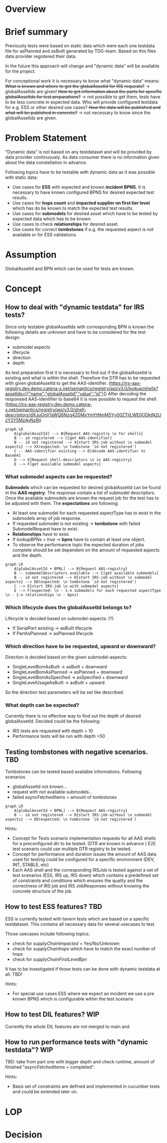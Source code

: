 # Overview

# Brief summary

Previously tests were based on static data which were each one testdata file for asPlanned and asBuilt generated by TDG-team. Based on this files data provider registered their data.

In the future this approach will change and "dynamic data" will be available for the project.

For conceptional work it is necessary to know what "dynamic data" means:
~~What is known and where to get the globalAssetId for IRS requests?~~ → globalAssetIds are given!
~~How to get information about the parts for specific globalAssetIds for test preparations?~~ → not possible to get them, tests have to be less concrete in expected data.
Who will provide configured testdata for e.g. ESS or other desired use cases?
~~How the data will be published and what will be published in concrete?~~ → not necessary to know since the globalAssetIds are given.

# Problem Statement

"Dynamic data" is not based on any testdataset and will be provided by data provider continuously. As data consumer there is no information given about the data constellation in advance.

Following topics have to be testable with dynamic data as it was possible with static data:
* Use cases for **ESS** with expected and known **incident BPNS**. It is necessary to have known configured BPNS for desired expected test results.
* Use cases for **hops count** and **impacted supplier on first tier level** which has do be known to match the expected test results.
* Use cases for **submodels** for desired asset which have to be tested by expected data which has to be known.
* Use cases to check **relationships** for desired asset.
* Use cases for correct **tombstones** if e.g. the requested aspect is not available or for ESS validations.

# Assumption
GlobalAssetId and BPN which can be used for tests are known.


# Concept

## How to deal with "dynamic testdata" for IRS tests?
Since only testable globalAssetIds with corresponding BPN is known the following details are unknown and have to be considered for the test design:
* submodel aspects
* lifecycle
* direction
* depth

As test preparation first it is necessary to find out if the globalAssetId is existing and what is within the shell.
Therefore the DTR has to be requested with given globalAssetId to get the AAS-identifier. (https://irs-aas-registry.dev.demo.catena-x.net/semantics/registry/api/v3.0/lookup/shells?assetIds=[{"name":"globalAssetId","value":"id"}])
After decoding the responsed AAS-identifier to base64 it is now possible to request the shell. (https://irs-aas-registry.dev.demo.catena-x.net/semantics/registry/api/v3.0/shell-descriptors/dXJuOnV1aWQ6Nzg4ZGMxYmYtNmM5Yy00ZTliLWE0ODktN2UzY2Y5MzAyNzRi)

```mermaid
graph LR
    A[globalAssetId] --> B{Request AAS-registry \n for shells}
    B -- id registered --> C[get AAS-identifier]
    B -- id not registered --> X{start IRS-job without \n submodel aspects} --> XX(expected: \n tombstone 'id not registered')
    C -- AAS-identifier existing --> D[decode AAS-identifier to Base64]
    D --> E{Request shell-descriptors \n in AAS-registry}
    E --> F[get available submodel aspects]
```


### What submodel aspects can be requested?
**Submodels** which can be requested for desired globalAssetId can be found in the **AAS registry**. The response contain a list of submodel descriptors.
Once the available submodels are known the request job for the test has to be adjusted with them. The **expectations** are following:
* At least one submodel for each requested aspectType has to exist in the submodels array of job response.
* If requested submodel is not existing → **tombstone** with failed SubmodelRequest have to exist.
* **Relationships** have to exist.
* If _lookupBPNs_ = _true_ → **bpns** have to contain at least one object.
* To observe the performance topic the expected duration of jobs complete should be set dependent on the amount of requested aspects and the depth.

```mermaid
graph LR
    A[globalAssetId + BPNL] --> B{Request AAS-registry}
    B -- submodelDescriptors available --> C[get available submodels]
    B -- id not registered --> D{start IRS-job without \n submodel aspects} --> DD(expected: \n tombstone 'id not registered')
    C --> E{start IRS-job \n with submodel aspects}
    E --> F(expected: \n - 1-n submodels for each requested aspectType \n - 1-n relationships \n - bpns)
```

### Which lifecycle does the globalAssetId belongs to?
Lifecycle is decided based on submodel-aspects: (?)
* If SerialPart existing -> asBuilt lifecycle
* If PartAsPlanned -> asPlanned lifecycle


### Which direction have to be requested, upward or downward?
Direction is decided based on the given submodel-aspects:
* SingleLevelBomAsBuilt -> asBuilt + downward 
* SingleLevelBomAsPlanned -> asPlanned + downward
* SingleLevelBomAsSpecified -> asSpecified + downward
* SingleLevelUsageAsBuilt -> asBuilt + upward

So the direction test parameters will be set like described.


### What depth can be expected?
Currently there is no effective way to find out the depth of desired globalAssetId. Decided could be the following:
* IRS tests are requested with depth = 10
* Performance tests will be run with depth >50


## Testing tombstones with negative scenarios. TBD
Tombstones can be tested based available informations. Following scenarios 
* globalAssetId not known...
* request with not available submodels...
* failed asyncFetchedItems = amount of tombstones

```mermaid
graph LR
    A[globalAssetId + BPNL] --> B{Request AAS-registry}
    B -- id not registered --> D{start IRS-job without \n submodel aspects} --> DD(expected: \n tombstone 'id not registered')
```

Hints:
* Concept for Tests scenario implementation requests for all AAS shells for a preconfigured dtr to be tested. (DTR are known in advance ) E2E test scenario could use multiple DTR registry to be tested.
* Concept for performance and duration issues the amount of AAS data used for testing could be configured for a specific environment (DEV, INT, STABLE, etc)
* Each AAS shell and the corresponding IRSJob is tested against a set of test scenarios (ESS, IRS up, IRS down) which contains a predefined set of constraints and conditions which ensures the quality and the correctness of IRS job and IRS JobResponses without knowing the concrete structure of the job.


## How to test ESS features? TBD
ESS is currently tested with tavern tests which are based on a specific testdataset. This contains all necessary data for several usecases to test.

Those usecases include following topics:
* check for _supplyChainImpacted_ = Yes/No/Unknown
* check for _supplyChainhops_ which have to match the exact number of hops
* check for _supplyChainFirstLevelBpn_

It has to be investigated if those tests can be done with dynamic testdata at all. TBD!

Hints:
* For special use cases ESS where we expect an incident we use a pre known BPNS which is configurable within the test scenario

## How to test DIL features? WIP
Currently the whole DIL features are not merged to main and  

## How to run performance tests with "dynamic testdata"? WIP
TBD: take from part one with bigger depth and check runtime, amount of finished "asyncFetchedItems = completed".


Hints:
* Basis set of constraints are defined and implemented in cucumber tests and could be extended later on.

# LOP

# Decision
